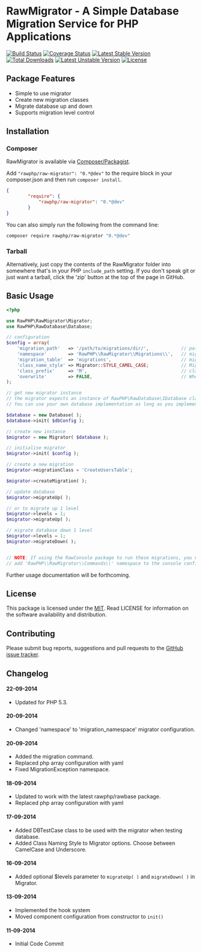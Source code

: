 # RawMigrator - A Simple Database Migration Service for PHP Applications

[![Build Status](https://travis-ci.org/rawphp/RawMigrator.svg?branch=master)](https://travis-ci.org/rawphp/RawMigrator) [![Coverage Status](https://coveralls.io/repos/rawphp/RawMigrator/badge.png?branch=master)](https://coveralls.io/r/rawphp/RawMigrator?branch=master)
[![Latest Stable Version](https://poser.pugx.org/rawphp/raw-migrator/v/stable.svg)](https://packagist.org/packages/rawphp/raw-migrator) [![Total Downloads](https://poser.pugx.org/rawphp/raw-migrator/downloads.svg)](https://packagist.org/packages/rawphp/raw-migrator) [![Latest Unstable Version](https://poser.pugx.org/rawphp/raw-migrator/v/unstable.svg)](https://packagist.org/packages/rawphp/raw-migrator) [![License](https://poser.pugx.org/rawphp/raw-migrator/license.svg)](https://packagist.org/packages/rawphp/raw-migrator)

## Package Features
- Simple to use migrator
- Create new migration classes
- Migrate database up and down
- Supports migration level control

## Installation

### Composer
RawMigrator is available via [Composer/Packagist](https://packagist.org/packages/rawphp/raw-router).

Add `"rawphp/raw-migrator": "0.*@dev"` to the require block in your composer.json and then run `composer install`.

```json
{
        "require": {
            "rawphp/raw-migrator": "0.*@dev"
        }
}
```

You can also simply run the following from the command line:

```sh
composer require rawphp/raw-migrator "0.*@dev"
```

### Tarball
Alternatively, just copy the contents of the RawMigrator folder into somewhere that's in your PHP `include_path` setting. If you don't speak git or just want a tarball, click the 'zip' button at the top of the page in GitHub.

## Basic Usage

```php
<?php

use RawPHP\RawMigrator\Migrator;
use RawPHP\RawDatabase\Database;

// configuration
$config = array(
    'migration_path'   => '/path/to/migrations/dir/',            // path to migrations directory
    'namespace'        => 'RawPHP\\RawMigrator\\Migrations\\',   // migrations namespace, leave empty if namespaces not used
    'migration_table'  => 'migrations',                          // migrations table name
    'class_name_style' => Migrator::STYLE_CAMEL_CASE;            // Migrator::STYLE_UNDERSCORE
    'class_prefix'     => 'M',                                   // class prefix for creating new migrations
    'overwrite'        => FALSE,                                 // Whether to overwrite existing migrations of the same name
);

// get new migrator instance
// the migrator expects an instance of RawPHP\RawDatabase\IDatabase class as its first parameter.
// You can use your own database implementation as long as you implement the IDatabase interface.

$database = new Database( );
$database->init( $dbConfig );

// create new instance
$migrator = new Migrator( $database );

// initialise migrator
$migrator->init( $config );

// create a new migration
$migrator->migrationClass = 'CreateUsersTable';

$migrator->createMigration( );

// update database
$migrator->migrateUp( );

// or to migrate up 1 level
$migrator->levels = 1;
$migrator->migrateUp( );

// migrate database down 1 level
$migrator->levels = 1;
$migrator->migrateDown( );


// NOTE: If using the RawConsole package to run these migrations, you need to
// add 'RawPHP\\RawMigrator\\Commands\\' namespace to the console configuration file.

```

Further usage documentation will be forthcoming.

## License
This package is licensed under the [MIT](https://github.com/rawphp/RawMigrator/blob/master/LICENSE). Read LICENSE for information on the software availability and distribution.

## Contributing

Please submit bug reports, suggestions and pull requests to the [GitHub issue tracker](https://github.com/rawphp/RawMigrator/issues).

## Changelog

#### 22-09-2014
- Updated for PHP 5.3.

#### 20-09-2014
- Changed 'namespace' to 'migration_namespace' migrator configuration.

#### 20-09-2014
- Added the migration command.
- Replaced php array configuration with yaml
- Fixed MigrationException namespace.

#### 18-09-2014
- Updated to work with the latest rawphp/rawbase package.
- Replaced php array configuration with yaml

#### 17-09-2014
- Added DBTestCase class to be used with the migrator when testing database.
- Added Class Naming Style to Migrator options. Choose between CamelCase and Underscore.

#### 16-09-2014
- Added optional $levels parameter to `migrateUp( )` and `migrateDown( )` in Migrator.

#### 13-09-2014
- Implemented the hook system
- Moved component configuration from constructor to `init()`

#### 11-09-2014
- Initial Code Commit
